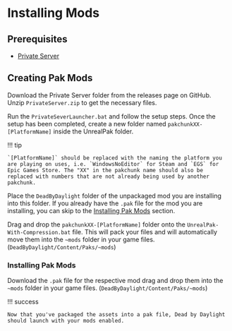 # Installing Mods

## Prerequisites

- [Private Server](https://github.com/ModByDaylight/PrivateServer/releases)

## Creating Pak Mods

Download the Private Server folder from the releases page on GitHub. Unzip `PrivateServer.zip` to get the necessary files.

Run the `PrivateSeverLauncher.bat` and follow the setup steps. Once the setup has been completed, create a new folder named `pakchunkXX-[PlatformName]` inside the UnrealPak folder.

!!! tip

    `[PlatformName]` should be replaced with the naming the platform you are playing on uses, i.e. `WindowsNoEditor` for Steam and `EGS` for Epic Games Store. The "XX" in the pakchunk name should also be replaced with numbers that are not already being used by another pakchunk.

Place the `DeadByDaylight` folder of the unpackaged mod you are installing into this folder. If you already have the `.pak` file for the mod you are installing, you can skip to the [Installing Pak Mods](#installing-pak-mods) section. 

Drag and drop the `pakchunkXX-[PlatformName]` folder onto the `UnrealPak-With-Compression.bat` file. This will pack your files and will automatically move them into the `~mods` folder in your game files. (`DeadByDaylight/Content/Paks/~mods`)

### Installing Pak Mods

Download the `.pak` file for the respective mod drag and drop them into the `~mods` folder in your game files. (`DeadByDaylight/Content/Paks/~mods`)

!!! success

    Now that you've packaged the assets into a pak file, Dead by Daylight should launch with your mods enabled.
